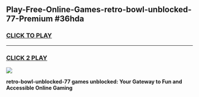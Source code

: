 
## Play-Free-Online-Games-retro-bowl-unblocked-77-Premium #36hda
<h3>
<a href="https://premium.freeplayer.one?title=retro-bowl-unblocked-77&ref=8M">CLICK TO PLAY</a></h3>
<hr>

<h3>
<a href="https://premium.freeplayer.one?title=retro-bowl-unblocked-77&ref=8M">CLICK 2 PLAY</a>
  
</h3>

<a href="https://premium.freeplayer.one?title=retro-bowl-unblocked-77&ref=8M"><img src="https://clearcache.store/games.png"></a>


**retro-bowl-unblocked-77 games unblocked: Your Gateway to Fun and Accessible Online Gaming**
